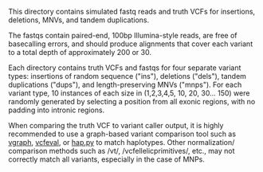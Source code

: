 This directory contains simulated fastq reads and truth VCFs for insertions,
deletions, MNVs, and tandem duplications.

The fastqs contain paired-end, 100bp Illumina-style reads, are free of
basecalling errors, and should produce alignments that cover each variant to
a total depth of approximately 200 or 30.

Each directory contains truth VCFs and fastqs for four separate variant
types: insertions of random sequence ("ins"), deletions ("dels"), tandem
duplications ("dups"), and length-preserving MNVs ("mnps").  For each
variant type, 10 instances of each size in (1,2,3,4,5, 10, 20, 30...  150)
were randomly generated by selecting a position from all exonic regions,
with no padding into intronic regions.

When comparing the truth VCF to variant caller output, it is highly
recommended to use a graph-based variant comparison tool such as
[vgraph](https://github.com/bioinformed/vgraph),
[vcfeval](https://github.com/RealTimeGenomics/rtg-tools), or
[hap.py](https://github.com/Illumina/hap.py) to match haplotypes.  Other
normalization/ comparison methods such as /vt/, /vcfellelicprimitives/,
etc., may not correctly match all variants, especially in the case of MNPs.
